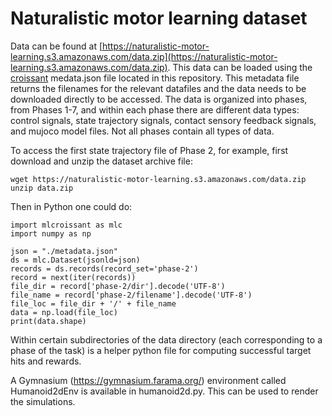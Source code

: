 # Naturalistic motor learning dataset

Data can be found at [https://naturalistic-motor-learning.s3.amazonaws.com/data.zip](https://naturalistic-motor-learning.s3.amazonaws.com/data.zip). This data can be loaded using the [croissant](https://github.com/mlcommons/croissant) medata.json file located in this repository. This metadata file returns the filenames for the relevant datafiles and the data needs to be downloaded directly to be accessed. The data is organized into phases, from Phases 1-7, and within each phase there are different data types: control signals, state trajectory signals, contact sensory feedback signals, and mujoco model files. Not all phases contain all types of data.

To access the first state trajectory file of Phase 2, for example, first download and unzip the dataset archive file:

```
wget https://naturalistic-motor-learning.s3.amazonaws.com/data.zip
unzip data.zip
```

Then in Python one could do:

```
import mlcroissant as mlc
import numpy as np

json = "./metadata.json"
ds = mlc.Dataset(jsonld=json)
records = ds.records(record_set='phase-2')
record = next(iter(records))
file_dir = record['phase-2/dir'].decode('UTF-8')
file_name = record['phase-2/filename'].decode('UTF-8')
file_loc = file_dir + '/' + file_name
data = np.load(file_loc)
print(data.shape)
```

Within certain subdirectories of the data directory (each corresponding to a phase of the task) is a helper python file for computing successful target hits and rewards.

A Gymnasium (https://gymnasium.farama.org/) environment called Humanoid2dEnv is available in humanoid2d.py. This can be used to render the simulations.
